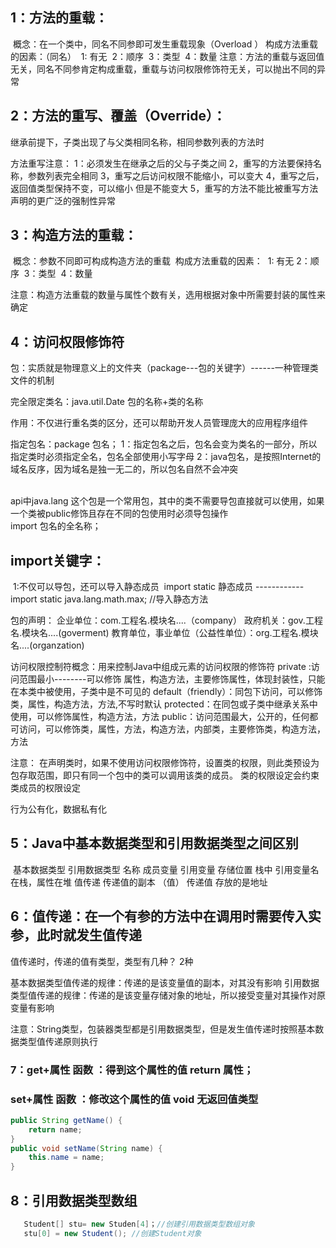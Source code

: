 ## 1：方法的重载：

​	概念：在一个类中，同名不同参即可发生重载现象（Overload   ）
​	构成方法重载的因素：（同名）
​		1: 有无
​		2：顺序
​		3：类型
​		4：数量
注意：方法的重载与返回值无关，同名不同参肯定构成重载，重载与访问权限修饰符无关，可以抛出不同的异常

## 2：方法的重写、覆盖（Override）：

继承前提下，子类出现了与父类相同名称，相同参数列表的方法时

方法重写注意：
	1：必须发生在继承之后的父与子类之间
	2，重写的方法要保持名称，参数列表完全相同
	3，重写之后访问权限不能缩小，可以变大
	4，重写之后，返回值类型保持不变，可以缩小  但是不能变大
	5，重写的方法不能比被重写方法声明的更广泛的强制性异常
	
	

## 3：构造方法的重载：

​		概念：参数不同即可构成构造方法的重载
​		构成方法重载的因素：
​		1: 有无
​		2：顺序
​		3：类型
​		4：数量

​	注意：构造方法重载的数量与属性个数有关，选用根据对象中所需要封装的属性来确定



## 4：访问权限修饰符

​	包：实质就是物理意义上的文件夹（package---包的关键字）------一种管理类文件的机制

完全限定类名：java.util.Date   包的名称+类的名称

作用：不仅进行重名类的区分，还可以帮助开发人员管理庞大的应用程序组件

指定包名：package  包名；
1：指定包名之后，包名会变为类名的一部分，所以指定类时必须指定全名，包名全部使用小写字母
2：java包名，是按照Internet的域名反序，因为域名是独一无二的，所以包名自然不会冲突


​	
api中java.lang 这个包是一个常用包，其中的类不需要导包直接就可以使用，如果一个类被public修饰且存在不同的包使用时必须导包操作   
​	import 包名的全名称；

## import关键字：

​		1:不仅可以导包，还可以导入静态成员
​	 	  import static 静态成员  ------------ import static java.lang.math.max;   //导入静态方法

包的声明：
	企业单位：com.工程名.模块名....（company）
	政府机关：gov.工程名.模块名....(goverment)
	教育单位，事业单位（公益性单位）：org.工程名.模块名....(organzation)
	
访问权限控制符概念：用来控制Java中组成元素的访问权限的修饰符
	private :访问范围最小--------可以修饰  属性，构造方法，主要修饰属性，体现封装性，只能在本类中被使用，子类中是不可见的
	default（friendly）：同包下访问，可以修饰类，属性，构造方法，方法,不写时默认
	protected：在同包或子类中继承关系中使用，可以修饰属性，构造方法，方法
	public：访问范围最大，公开的，任何都可访问，可以修饰类，属性，方法，构造方法，内部类，主要修饰类，构造方法，方法

注意：	在声明类时，如果不使用访问权限修饰符，设置类的权限，则此类预设为包存取范围，即只有同一个包中的类可以调用该类的成员。
类的权限设定会约束类成员的权限设定	

行为公有化，数据私有化

## 5：Java中基本数据类型和引用数据类型之间区别

​		基本数据类型                                 引用数据类型
名称		成员变量						引用变量
存储位置	栈中                                         	引用变量名在栈，属性在堆
值传递	传递值的副本  （值）                      传递值 存放的是地址 

## 6：值传递：在一个有参的方法中在调用时需要传入实参，此时就发生值传递

值传递时，传递的值有类型，类型有几种？  2种

基本数据类型值传递的规律：传递的是该变量值的副本，对其没有影响
引用数据类型值传递的规律：传递的是该变量存储对象的地址，所以接受变量对其操作对原变量有影响

注意：String类型，包装器类型都是引用数据类型，但是发生值传递时按照基本数据类型值传递原则执行

### 7：get+属性 函数 ：得到这个属性的值   return 属性；

###    set+属性 函数 ：修改这个属性的值    void  无返回值类型

```java
public String getName() {
	return name;
}
public void setName(String name) {
	this.name = name;
}
```



## 8：引用数据类型数组

```java
​	Student[] stu= new Studen[4]；//创建引用数据类型数组对象
​	stu[0] = new Student();	//创建Student对象
```







